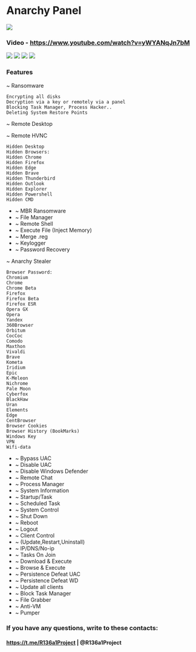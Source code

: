 # Anarchy Panel
![](https://i.imgur.com/zoOFbNN.jpeg)
### Video - https://www.youtube.com/watch?v=yWYANqJn7bM

![](https://i.imgur.com/sCs8FzS.jpeg)
![](https://i.imgur.com/ZWB5zPR.jpeg)
![](https://i.imgur.com/DlvZPyT.jpeg)
![](https://i.imgur.com/7Cp4hob.jpeg)
### Features

~ Ransomware

    Encrypting all disks
    Decryption via a key or remotely via a panel
    Blocking Task Manager, Process Hacker..
    Deleting System Restore Points

~ Remote Desktop

~ Remote HVNC


    Hidden Desktop
    Hidden Browsers:
    Hidden Chrome
    Hidden Firefox
    Hidden Edge
    Hidden Brave
    Hidden Thunderbird
    Hidden Outlook
    Hidden Explorer
    Hidden Powershell
    Hidden CMD

* ~ MBR Ransomware
* ~ File Manager
* ~ Remote Shell
* ~ Execute File (Inject Memory)
* ~ Merge .reg
* ~ Keylogger
* ~ Password Recovery

~ Anarchy Stealer

    Browser Password:
    Chromium
    Chrome
    Chrome Beta
    Firefox
    Firefox Beta
    Firefox ESR
    Opera GX
    Opera
    Yandex
    360Browser
    Orbitum
    CocCoc
    Comodo
    Maxthon
    Vivaldi
    Brave
    Kometa
    Iridium
    Epic
    K-Meleon
    Nichrome
    Pale Moon
    Cyberfox
    BlackHaw
    Uran
    Elements
    Edge
    CentBrowser
    Browser Cookies
    Browser History (BookMarks)
    Windows Key
    VPN
    Wifi-data

* ~ Bypass UAC
* ~ Disable UAC
* ~ Disable Windows Defender
* ~ Remote Chat
* ~ Process Manager
* ~ System Information
* ~ Startup/Task
* ~ Scheduled Task
* ~ System Control
* ~ Shut Down
* ~ Reboot
* ~ Logout
* ~ Client Control
* ~ (Update,Restart,Uninstall)
* ~ IP/DNS/No-ip
* ~ Tasks On Join
* ~ Download & Execute
* ~ Browse & Execute
* ~ Persistence Defeat UAC
* ~ Persistence Defeat WD
* ~ Update all clients
* ~ Block Task Manager
* ~ File Grabber 
* ~ Anti-VM
* ~ Pumper
### If you have any questions, write to these contacts:
#### https://t.me/R136a1Project | @R136a1Project

